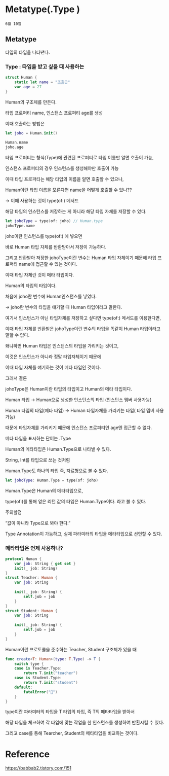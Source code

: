 # Metatype(.Type )

`6월 10일`

## Metatype

타입의 타입을 나타낸다.

### Type : 타입을 받고 싶을 때 사용하는

```swift
struct Human {
    static let name = "조호근"
    var age = 27
}
```

Human의 구조체를 만든다.

타입 프로퍼티 name, 인스턴스 프로퍼티 age를 생성

이때 호출하는 방법은

```swift
let joho = Human.init()
 
Human.name         
joho.age        
```

타입 프로퍼티는 형식(Type)에 관련된 프로퍼티로 타입 이름만 알면 호출이 가능,

인스턴스 프로퍼티의 경우 인스턴스를 생성해야만 호출이 가능

이때 타입 프로퍼티는 해당 타입의 이름을 알면 호출할 수 있으나,

Human이란 타입 이름을 모른다면 name을 어떻게 호출할 수 있나??

→ 이때 사용하는 것이 type(of:) 메서드

해당 타입의 인스턴스를 저장하는 게 아니라 해당 타입 자체를 저장할 수 있다.

```swift
let johoType = type(of: joho) // Human.type
johoType.name
```

joho이란 인스턴스를 type(of:) 에 넣으면

바로 Human 타입 자체를 반환받아서 저장이 가능하다.

그리고 반환받아 저장한 johoType이란 변수는 Human 타입 자체이기 때문에 타입 프로퍼티 name에 접근할 수 있는 것이다.

이때 타입 자체란 것이 메타 타입이다.

Human의 타입의 타입이다.

처음에 joho란 변수에 Human인스턴스를 넣었다.

→ joho란 변수의 타입을 얘기할 때 Human 타입이라고 말한다.

여기서 인스턴스가 아닌 타입자체를 저장하고 싶다면 type(of:) 메서드를 이용한다면,

이때 타입 자체를 반환받은 johoType이란 변수의 타입을 똑같이 Human 타입이라고 말할 수 없다.

왜냐하면 Human 타입은 인스턴스의 타입을 가리키는 것이고,

이것은 인스턴스가 아니라 정말 타입자체이기 때문에

이때 타입 자체를 얘기하는 것이 메타 타입인 것이다.

그래서 결론

johoType은 Human이란 타입의 타입이고 Human의 메타 타입이다.

Human 타입 → Human으로 생성한 인스턴스의 타입 (인스턴스 멤버 사용가능)

Human 타입의 타입(메타 타입) → Human 타입자체를 가리키는 타입( 타입 멤버 사용가능)

때문에 타입자체를 가리키기 떄문에 인스턴스 프로퍼티인 age엔 접근할 수 없다.

메타 타입을 표시하는 단어는 .Type 

Human의 메타타입은 Human.Type으로 나타낼 수 있다.

String, Int를 타입으로 쓰는 것처럼

Human.Type도 하나의 타입 즉, 자료형으로 볼 수 있다.

```swift
let johoType: Human.Type = type(of: joho)
```

Human.Type은 Human의 메타타입으로,

type(of:)를 통해 얻은 리턴 값의 타입은 Human.Type이다. 라고 볼 수 있다.

주의할점

“값이 아니라 Type으로 봐야 한다.”

Type Annotation이 가능하고, 실제 파라미터의 타입을 메타타입으로 선언할 수 있다.

### 메타타입은 언제 사용하나?

```swift
protocol Human {
    var job: String { get set }
    init(_ job: String)
}
struct Teacher: Human {
    var job: String
    
    init(_ job: String) {
        self.job = job
    }
}
struct Student: Human {
    var job: String
    
    init(_ job: String) {
        self.job = job
    }
}
```

Human이란 프로토콜을 준수하는 Teacher, Student 구조체가 있을 때

```swift
func create<T: Human>(type: T.Type) -> T {
    switch type {
    case is Teacher.Type:
        return T.init("teacher")
    case is Student.Type:
        return T.init("student")
    default:
        fatalError("👾")
    }
}
```

type이란 파라미터의 타입을 T 타입의 타입, 즉 T의 메타타입을 받아서

해당 타입을 체크하여 각 타입에 맞는 작업을 한 인스턴스를 생성하여 반환시킬 수 있다.

그리고 case를 통해 Tearcher, Student의 메타타입을 비교하는 것이다.

# Reference

https://babbab2.tistory.com/151

